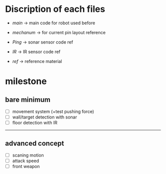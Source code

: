 # Discription of each files

* _main_ -> main code for robot used before

* _mechanum_ -> for current pin layout reference

* _Ping_ -> sonar sensor code ref

* _IR_ -> IR sensor code ref

* _ref_ -> reference material

# milestone
## bare minimum
- [ ] movement system (+test pushing force)
- [ ] wall/target detection with sonar
- [ ] floor detection with IR
------------
## advanced concept
- [ ] scaning motion
- [ ] attack speed
- [ ] front weapon